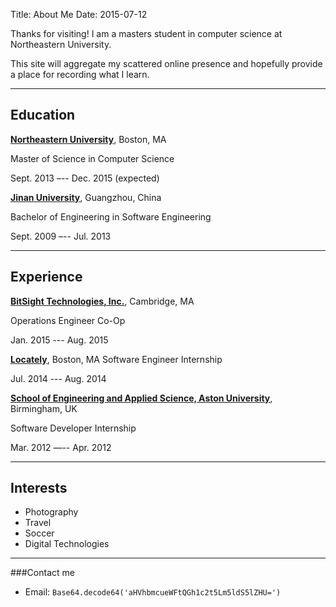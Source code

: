 Title: About Me
Date: 2015-07-12

Thanks for visiting! I am a masters student in computer science at Northeastern University.

This site will aggregate my scattered online presence and hopefully provide a place for recording what I learn.

-------
## Education

[**Northeastern University**](https://www.northeastern.edu/), Boston, MA

Master of Science in Computer Science

Sept. 2013 –-- Dec. 2015 (expected)

[**Jinan University**](http://www.jnu.edu.cn), Guangzhou, China

Bachelor of Engineering in Software Engineering

Sept. 2009 –-- Jul. 2013

-------
## Experience
[**BitSight Technologies, Inc.**](http://www.bitsighttech.com/), Cambridge, MA

Operations Engineer Co-Op

Jan. 2015 --- Aug. 2015

[**Locately**](http://www.locately.com/), Boston, MA
Software Engineer Internship

Jul. 2014 --- Aug. 2014

[**School of Engineering and Applied Science, Aston University**](http://www.aston.ac.uk/eas/), Birmingham, UK

Software Developer Internship

Mar. 2012 —-- Apr. 2012

-------
## Interests

* Photography
* Travel
* Soccer
* Digital Technologies

-------
###Contact me

* Email: `Base64.decode64('aHVhbmcueWFtQGh1c2t5Lm5ldS5lZHU=')`

